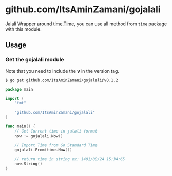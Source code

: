# github.com/ItsAminZamani/gojalali
Jalali Wrapper around [time.Time](https://golang.org/pkg/time), you can use all method from `time` package with this module.

## Usage


### Get the gojalali module

Note that you need to include the **v** in the version tag.

```
$ go get github.com/ItsAminZamani/gojalali@v0.1.2
```

```go
package main

import (
    "fmt"

    "github.com/ItsAminZamani/gojalali"
)

func main() {
    // Get Current time in jalali format
    now := gojalali.Now()

    // Import Time from Go Standard Time
    gojalali.From(time.Now())

    // return time in string ex: 1401/08/24 15:34:65
    now.String()
}
```